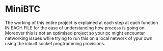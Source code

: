 # MiniBTC

The working of this entire project is explained at each step at each function IN EACH FILE for the ease of understanding how process is going on.
Moreover this is not an optimised project so your pc might encounter networking issues while trying to run this on a local network of ypur own using the inbuilt socket progtramming provisions.
